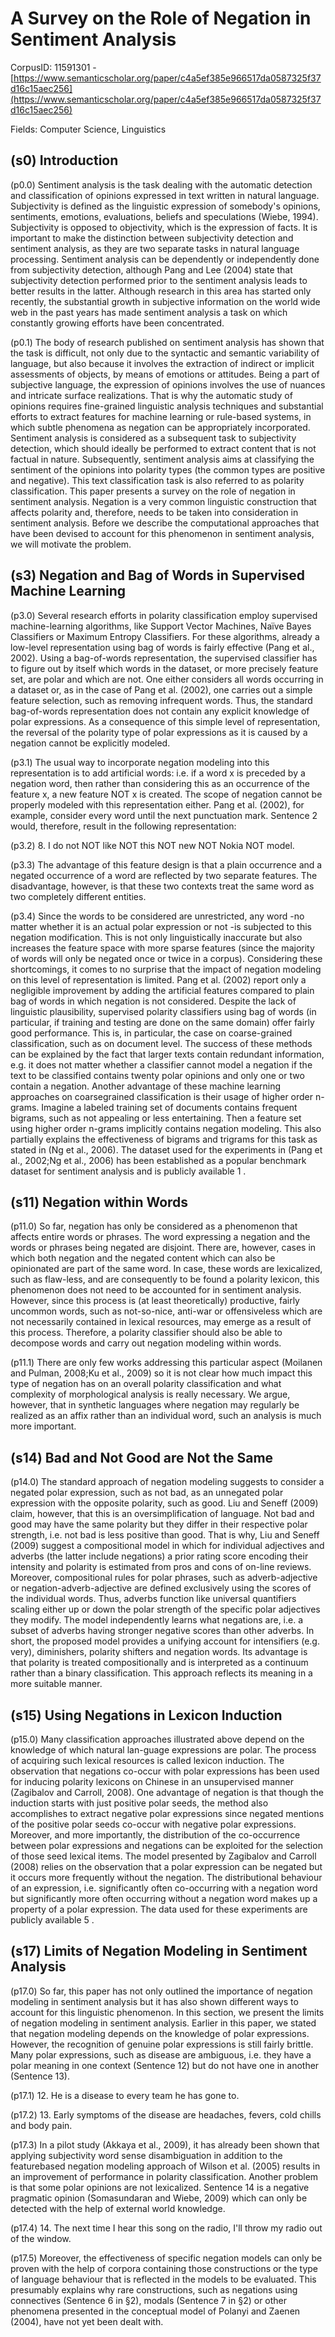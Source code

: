 # A Survey on the Role of Negation in Sentiment Analysis

CorpusID: 11591301 - [https://www.semanticscholar.org/paper/c4a5ef385e966517da0587325f37d16c15aec256](https://www.semanticscholar.org/paper/c4a5ef385e966517da0587325f37d16c15aec256)

Fields: Computer Science, Linguistics

## (s0) Introduction
(p0.0) Sentiment analysis is the task dealing with the automatic detection and classification of opinions expressed in text written in natural language. Subjectivity is defined as the linguistic expression of somebody's opinions, sentiments, emotions, evaluations, beliefs and speculations (Wiebe, 1994). Subjectivity is opposed to objectivity, which is the expression of facts. It is important to make the distinction between subjectivity detection and sentiment analysis, as they are two separate tasks in natural language processing. Sentiment analysis can be dependently or independently done from subjectivity detection, although Pang and Lee (2004) state that subjectivity detection performed prior to the sentiment analysis leads to better results in the latter. Although research in this area has started only recently, the substantial growth in subjective information on the world wide web in the past years has made sentiment analysis a task on which constantly growing efforts have been concentrated.

(p0.1) The body of research published on sentiment analysis has shown that the task is difficult, not only due to the syntactic and semantic variability of language, but also because it involves the extraction of indirect or implicit assessments of objects, by means of emotions or attitudes. Being a part of subjective language, the expression of opinions involves the use of nuances and intricate surface realizations. That is why the automatic study of opinions requires fine-grained linguistic analysis techniques and substantial efforts to extract features for machine learning or rule-based systems, in which subtle phenomena as negation can be appropriately incorporated. Sentiment analysis is considered as a subsequent task to subjectivity detection, which should ideally be performed to extract content that is not factual in nature. Subsequently, sentiment analysis aims at classifying the sentiment of the opinions into polarity types (the common types are positive and negative). This text classification task is also referred to as polarity classification. This paper presents a survey on the role of negation in sentiment analysis. Negation is a very common linguistic construction that affects polarity and, therefore, needs to be taken into consideration in sentiment analysis. Before we describe the computational approaches that have been devised to account for this phenomenon in sentiment analysis, we will motivate the problem.
## (s3) Negation and Bag of Words in Supervised Machine Learning
(p3.0) Several research efforts in polarity classification employ supervised machine-learning algorithms, like Support Vector Machines, Naïve Bayes Classifiers or Maximum Entropy Classifiers. For these algorithms, already a low-level representation using bag of words is fairly effective (Pang et al., 2002). Using a bag-of-words representation, the supervised classifier has to figure out by itself which words in the dataset, or more precisely feature set, are polar and which are not. One either considers all words occurring in a dataset or, as in the case of Pang et al. (2002), one carries out a simple feature selection, such as removing infrequent words. Thus, the standard bag-of-words representation does not contain any explicit knowledge of polar expressions. As a consequence of this simple level of representation, the reversal of the polarity type of polar expressions as it is caused by a negation cannot be explicitly modeled.

(p3.1) The usual way to incorporate negation modeling into this representation is to add artificial words: i.e. if a word x is preceded by a negation word, then rather than considering this as an occurrence of the feature x, a new feature NOT x is created. The scope of negation cannot be properly modeled with this representation either. Pang et al. (2002), for example, consider every word until the next punctuation mark. Sentence 2 would, therefore, result in the following representation:

(p3.2) 8. I do not NOT like NOT this NOT new NOT Nokia NOT model.

(p3.3) The advantage of this feature design is that a plain occurrence and a negated occurrence of a word are reflected by two separate features. The disadvantage, however, is that these two contexts treat the same word as two completely different entities.

(p3.4) Since the words to be considered are unrestricted, any word -no matter whether it is an actual polar expression or not -is subjected to this negation modification. This is not only linguistically inaccurate but also increases the feature space with more sparse features (since the majority of words will only be negated once or twice in a corpus). Considering these shortcomings, it comes to no surprise that the impact of negation modeling on this level of representation is limited. Pang et al. (2002) report only a negligible improvement by adding the artificial features compared to plain bag of words in which negation is not considered. Despite the lack of linguistic plausibility, supervised polarity classifiers using bag of words (in particular, if training and testing are done on the same domain) offer fairly good performance. This is, in particular, the case on coarse-grained classification, such as on document level. The success of these methods can be explained by the fact that larger texts contain redundant information, e.g. it does not matter whether a classifier cannot model a negation if the text to be classified contains twenty polar opinions and only one or two contain a negation. Another advantage of these machine learning approaches on coarsegrained classification is their usage of higher order n-grams. Imagine a labeled training set of documents contains frequent bigrams, such as not appealing or less entertaining. Then a feature set using higher order n-grams implicitly contains negation modeling. This also partially explains the effectiveness of bigrams and trigrams for this task as stated in (Ng et al., 2006). The dataset used for the experiments in (Pang et al., 2002;Ng et al., 2006) has been established as a popular benchmark dataset for sentiment analysis and is publicly available 1 .
## (s11) Negation within Words
(p11.0) So far, negation has only be considered as a phenomenon that affects entire words or phrases. The word expressing a negation and the words or phrases being negated are disjoint. There are, however, cases in which both negation and the negated content which can also be opinionated are part of the same word. In case, these words are lexicalized, such as flaw-less, and are consequently to be found a polarity lexicon, this phenomenon does not need to be accounted for in sentiment analysis. However, since this process is (at least theoretically) productive, fairly uncommon words, such as not-so-nice, anti-war or offensiveless which are not necessarily contained in lexical resources, may emerge as a result of this process. Therefore, a polarity classifier should also be able to decompose words and carry out negation modeling within words.

(p11.1) There are only few works addressing this particular aspect (Moilanen and Pulman, 2008;Ku et al., 2009) so it is not clear how much impact this type of negation has on an overall polarity classification and what complexity of morphological analysis is really necessary. We argue, however, that in synthetic languages where negation may regularly be realized as an affix rather than an individual word, such an analysis is much more important.
## (s14) Bad and Not Good are Not the Same
(p14.0) The standard approach of negation modeling suggests to consider a negated polar expression, such as not bad, as an unnegated polar expression with the opposite polarity, such as good. Liu and Seneff (2009) claim, however, that this is an oversimplification of language. Not bad and good may have the same polarity but they differ in their respective polar strength, i.e. not bad is less positive than good. That is why, Liu and Seneff (2009) suggest a compositional model in which for individual adjectives and adverbs (the latter include negations) a prior rating score encoding their intensity and polarity is estimated from pros and cons of on-line reviews. Moreover, compositional rules for polar phrases, such as adverb-adjective or negation-adverb-adjective are defined exclusively using the scores of the individual words. Thus, adverbs function like universal quantifiers scaling either up or down the polar strength of the specific polar adjectives they modify. The model independently learns what negations are, i.e. a subset of adverbs having stronger negative scores than other adverbs. In short, the proposed model provides a unifying account for intensifiers (e.g. very), diminishers, polarity shifters and negation words. Its advantage is that polarity is treated compositionally and is interpreted as a continuum rather than a binary classification. This approach reflects its meaning in a more suitable manner.
## (s15) Using Negations in Lexicon Induction
(p15.0) Many classification approaches illustrated above depend on the knowledge of which natural lan-guage expressions are polar. The process of acquiring such lexical resources is called lexicon induction. The observation that negations co-occur with polar expressions has been used for inducing polarity lexicons on Chinese in an unsupervised manner (Zagibalov and Carroll, 2008). One advantage of negation is that though the induction starts with just positive polar seeds, the method also accomplishes to extract negative polar expressions since negated mentions of the positive polar seeds co-occur with negative polar expressions. Moreover, and more importantly, the distribution of the co-occurrence between polar expressions and negations can be exploited for the selection of those seed lexical items. The model presented by Zagibalov and Carroll (2008) relies on the observation that a polar expression can be negated but it occurs more frequently without the negation. The distributional behaviour of an expression, i.e. significantly often co-occurring with a negation word but significantly more often occurring without a negation word makes up a property of a polar expression. The data used for these experiments are publicly available 5 .
## (s17) Limits of Negation Modeling in Sentiment Analysis
(p17.0) So far, this paper has not only outlined the importance of negation modeling in sentiment analysis but it has also shown different ways to account for this linguistic phenomenon. In this section, we present the limits of negation modeling in sentiment analysis. Earlier in this paper, we stated that negation modeling depends on the knowledge of polar expressions. However, the recognition of genuine polar expressions is still fairly brittle. Many polar expressions, such as disease are ambiguous, i.e. they have a polar meaning in one context (Sentence 12) but do not have one in another (Sentence 13).

(p17.1) 12. He is a disease to every team he has gone to.

(p17.2) 13. Early symptoms of the disease are headaches, fevers, cold chills and body pain.

(p17.3) In a pilot study (Akkaya et al., 2009), it has already been shown that applying subjectivity word sense disambiguation in addition to the featurebased negation modeling approach of Wilson et al. (2005) results in an improvement of performance in polarity classification. Another problem is that some polar opinions are not lexicalized. Sentence 14 is a negative pragmatic opinion (Somasundaran and Wiebe, 2009) which can only be detected with the help of external world knowledge.

(p17.4) 14. The next time I hear this song on the radio, I'll throw my radio out of the window.

(p17.5) Moreover, the effectiveness of specific negation models can only be proven with the help of corpora containing those constructions or the type of language behaviour that is reflected in the models to be evaluated. This presumably explains why rare constructions, such as negations using connectives (Sentence 6 in §2), modals (Sentence 7 in §2) or other phenomena presented in the conceptual model of Polanyi and Zaenen (2004), have not yet been dealt with.
